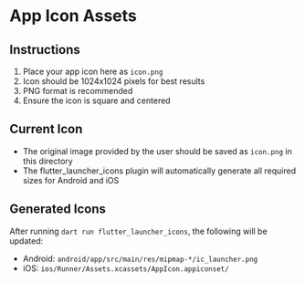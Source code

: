 # App Icon Assets

## Instructions
1. Place your app icon here as `icon.png`
2. Icon should be 1024x1024 pixels for best results
3. PNG format is recommended
4. Ensure the icon is square and centered

## Current Icon
- The original image provided by the user should be saved as `icon.png` in this directory
- The flutter_launcher_icons plugin will automatically generate all required sizes for Android and iOS

## Generated Icons
After running `dart run flutter_launcher_icons`, the following will be updated:
- Android: `android/app/src/main/res/mipmap-*/ic_launcher.png`
- iOS: `ios/Runner/Assets.xcassets/AppIcon.appiconset/`